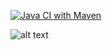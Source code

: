 [![Java CI with Maven](https://github.com/IvanVokhmintsev/tp_tz2/actions/workflows/maven.yml/badge.svg)](https://github.com/IvanVokhmintsev/tp_tz2/actions/workflows/maven.yml)

![alt text](https://docs.google.com/spreadsheets/d/e/2PACX-1vSkYVsWfTDl1-FcMp3SZ3BvgRsowaFDuJkhZuVDiDNN77JzhahZ2WgUiofa4TddKnygddSAaa0v4lbs/pubchart?oid=977881624&format=image)
